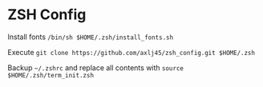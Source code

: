 # ZSH Config

Install fonts `/bin/sh $HOME/.zsh/install_fonts.sh`

Execute `git clone https://github.com/axlj45/zsh_config.git $HOME/.zsh`

Backup `~/.zshrc` and replace all contents with `source $HOME/.zsh/term_init.zsh`